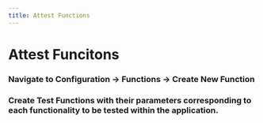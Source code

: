 ```yaml
---
title: Attest Functions
---
```

# Attest Funcitons

### Navigate to Configuration -> Functions -> Create New Function
### Create Test Functions with their parameters corresponding to each functionality to be tested within the application.
